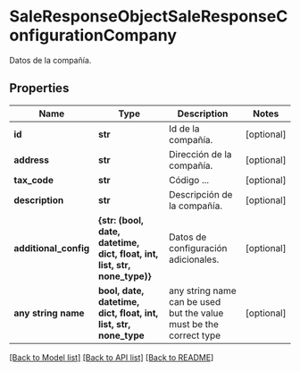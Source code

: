 # SaleResponseObjectSaleResponseConfigurationCompany

Datos de la compañía.

## Properties
Name | Type | Description | Notes
------------ | ------------- | ------------- | -------------
**id** | **str** | Id de la compañía. | [optional] 
**address** | **str** | Dirección de la compañía. | [optional] 
**tax_code** | **str** | Código ... | [optional] 
**description** | **str** | Descripción de la compañía. | [optional] 
**additional_config** | **{str: (bool, date, datetime, dict, float, int, list, str, none_type)}** | Datos de configuración adicionales. | [optional] 
**any string name** | **bool, date, datetime, dict, float, int, list, str, none_type** | any string name can be used but the value must be the correct type | [optional]

[[Back to Model list]](../README.md#documentation-for-models) [[Back to API list]](../README.md#documentation-for-api-endpoints) [[Back to README]](../README.md)


